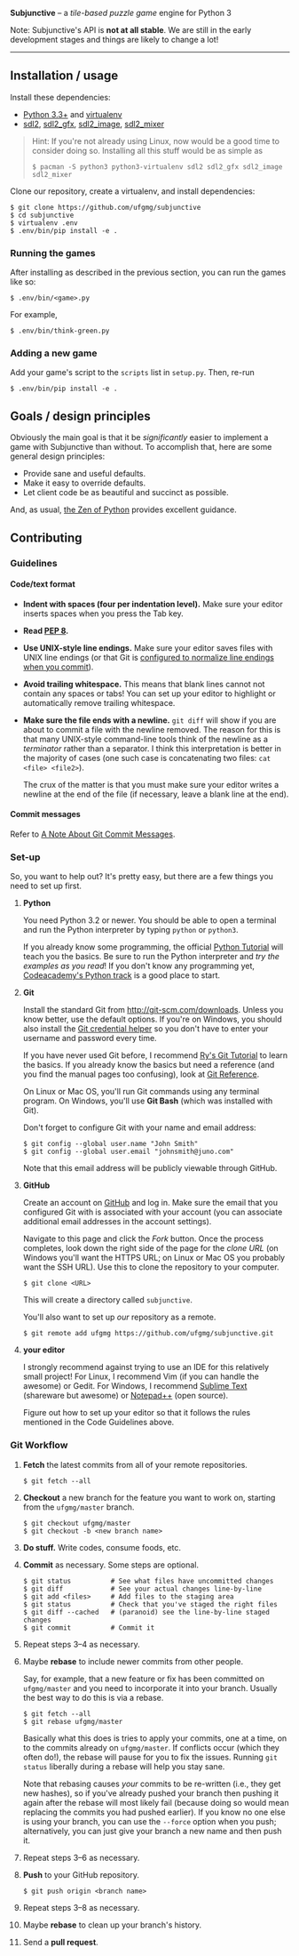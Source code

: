 **Subjunctive** – a *tile-based puzzle game* engine for Python 3

Note: Subjunctive's API is **not at all stable**. We are still in the
early development stages and things are likely to change a lot!

* * *

## Installation / usage

Install these dependencies:

*   [Python 3.3+] and [virtualenv]
*   [sdl2], [sdl2_gfx], [sdl2_image], [sdl2_mixer]

> Hint: If you're not already using Linux, now would be a good time to
> consider doing so. Installing all this stuff would be as simple as
>
>     $ pacman -S python3 python3-virtualenv sdl2 sdl2_gfx sdl2_image sdl2_mixer

Clone our repository, create a virtualenv, and install dependencies:

    $ git clone https://github.com/ufgmg/subjunctive
    $ cd subjunctive
    $ virtualenv .env
    $ .env/bin/pip install -e .

### Running the games

After installing as described in the previous section, you can run the
games like so:

    $ .env/bin/<game>.py

For example,

    $ .env/bin/think-green.py

### Adding a new game

Add your game's script to the `scripts` list in `setup.py`. Then, re-run

    $ .env/bin/pip install -e .

## Goals / design principles

Obviously the main goal is that it be *significantly* easier to
implement a game with Subjunctive than without. To accomplish that, here
are some general design principles:

*   Provide sane and useful defaults.
*   Make it easy to override defaults.
*   Let client code be as beautiful and succinct as possible.

And, as usual, [the Zen of Python] provides excellent guidance.

## Contributing

### Guidelines

#### Code/text format

*   **Indent with spaces (four per indentation level).** Make sure your
    editor inserts spaces when you press the Tab key.

*   **Read [PEP 8].**

*   **Use UNIX-style line endings.** Make sure your editor saves files
    with UNIX line endings (or that Git is [configured to normalize line
    endings when you
    commit](https://help.github.com/articles/dealing-with-line-endings)).

*   **Avoid trailing whitespace.** This means that blank lines cannot
    not contain any spaces or tabs! You can set up your editor to
    highlight or automatically remove trailing whitespace.

*   **Make sure the file ends with a newline.** `git diff` will show if
    you are about to commit a file with the newline removed. The reason
    for this is that many UNIX-style command-line tools think of the
    newline as a *terminator* rather than a separator. I think this
    interpretation is better in the majority of cases (one such case is
    concatenating two files: `cat <file> <file2>`).

    The crux of the matter is that you must make sure your editor writes
    a newline at the end of the file (if necessary, leave a blank line
    at the end).

#### Commit messages

Refer to [A Note About Git Commit Messages].

### Set-up

So, you want to help out? It's pretty easy, but there are a few things
you need to set up first.

1.  **Python**

    You need Python 3.2 or newer. You should be able to open a terminal
    and run the Python interpreter by typing `python` or `python3`.

    If you already know some programming, the official [Python Tutorial]
    will teach you the basics. Be sure to run the Python interpreter and
    *try the examples as you read*! If you don't know any programming
    yet, [Codeacademy's Python track] is a good place to start.

2.  **Git**

    Install the standard Git from <http://git-scm.com/downloads>. Unless
    you know better, use the default options. If you're on Windows, you
    should also install the [Git credential helper] so you don't have to
    enter your username and password every time.

    If you have never used Git before, I recommend [Ry's Git Tutorial]
    to learn the basics. If you already know the basics but need a
    reference (and you find the manual pages too confusing), look at
    [Git Reference].

    On Linux or Mac OS, you'll run Git commands using any terminal
    program. On Windows, you'll use **Git Bash** (which was installed
    with Git).

    Don't forget to configure Git with your name and email address:

        $ git config --global user.name "John Smith"
        $ git config --global user.email "johnsmith@juno.com"

    Note that this email address will be publicly viewable through
    GitHub.

3.  **GitHub**

    Create an account on [GitHub] and log in. Make sure the email that
    you configured Git with is associated with your account (you can
    associate additional email addresses in the account settings).

    Navigate to this page and click the *Fork* button. Once the process
    completes, look down the right side of the page for the *clone URL*
    (on Windows you'll want the HTTPS URL; on Linux or Mac OS you
    probably want the SSH URL). Use this to clone the repository to your
    computer.

        $ git clone <URL>

    This will create a directory called `subjunctive`.

    You'll also want to set up *our* repository as a remote.

        $ git remote add ufgmg https://github.com/ufgmg/subjunctive.git

4.  **your editor**

    I strongly recommend against trying to use an IDE for this
    relatively small project! For Linux, I recommend Vim (if you can
    handle the awesome) or Gedit. For Windows, I recommend [Sublime
    Text] (shareware but awesome) or [Notepad++] (open source).

    Figure out how to set up your editor so that it follows the rules
    mentioned in the Code Guidelines above.

### Git Workflow

1.  **Fetch** the latest commits from all of your remote repositories.

        $ git fetch --all

2.  **Checkout** a new branch for the feature you want to work on,
    starting from the `ufgmg/master` branch.

        $ git checkout ufgmg/master
        $ git checkout -b <new branch name>

3.  **Do stuff.** Write codes, consume foods, etc.

4.  **Commit** as necessary. Some steps are optional.

        $ git status          # See what files have uncommitted changes
        $ git diff            # See your actual changes line-by-line
        $ git add <files>     # Add files to the staging area
        $ git status          # Check that you've staged the right files
        $ git diff --cached   # (paranoid) see the line-by-line staged changes
        $ git commit          # Commit it

5.  Repeat steps 3–4 as necessary.

6.  Maybe **rebase** to include newer commits from other people.

    Say, for example, that a new feature or fix has been committed on
    `ufgmg/master` and you need to incorporate it into your branch.
    Usually the best way to do this is via a rebase.

        $ git fetch --all
        $ git rebase ufgmg/master

    Basically what this does is tries to apply your commits, one at a
    time, on to the commits already on `ufgmg/master`. If conflicts
    occur (which they often do!), the rebase will pause for you to fix
    the issues. Running `git status` liberally during a rebase will help
    you stay sane.

    Note that rebasing causes *your* commits to be re-written (i.e.,
    they get new hashes), so if you've already pushed your branch then
    pushing it again after the rebase will most likely fail (because
    doing so would mean replacing the commits you had pushed earlier).
    If you know no one else is using your branch, you can use the
    `--force` option when you push; alternatively, you can just give
    your branch a new name and then push it.

7.  Repeat steps 3–6 as necessary.

8.  **Push** to your GitHub repository.

        $ git push origin <branch name>

9.  Repeat steps 3–8 as necessary.

10. Maybe **rebase** to clean up your branch's history.

11. Send a **pull request**.

[Python 3.3+]: http://www.python.org/download/
[virtualenv]: http://www.virtualenv.org/en/latest/index.html
[sdl2]: http://www.libsdl.org/download-2.0.php
[sdl2_gfx]: http://www.ferzkopp.net/joomla/content/view/19/14/
[sdl2_image]: http://www.libsdl.org/projects/SDL_image/
[sdl2_mixer]: http://www.libsdl.org/projects/SDL_mixer/
[the Zen of Python]: http://www.python.org/dev/peps/pep-0020/
[PEP 8]: http://www.python.org/dev/peps/pep-0008/
[A Note About Git Commit Messages]: http://tbaggery.com/2008/04/19/a-note-about-git-commit-messages.html
[Python Tutorial]: http://docs.python.org/3/tutorial/introduction.html
[Codeacademy's Python track]: http://www.codecademy.com/tracks/python
[Git credential helper]: http://blob.andrewnurse.net/gitcredentialwinstore/git-credential-winstore.exe
[Ry's Git Tutorial]: http://rypress.com/tutorials/git/index.html
[Git Reference]: http://gitref.org/
[GitHub]: https://github.com/
[Sublime Text]: http://www.sublimetext.com/3
[Notepad++]: http://notepad-plus-plus.org/
